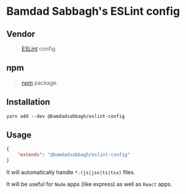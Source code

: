 # Bamdad Sabbagh's ESLint config

## Vendor

> [ESLint](https://eslint.org) config.

## npm

> [npm](https://www.npmjs.com/package/@bamdadsabbagh/eslint-config) package.

## Installation

```shell
yarn add --dev @bamdadsabbagh/eslint-config
```

## Usage

```json
{
    "extends": "@bamdadsabbagh/eslint-config"
}
```

It will automatically handle `*.(js|jsx|ts|tsx)` files.

It will be useful for `Node` apps (like express) as well as `React` apps.
